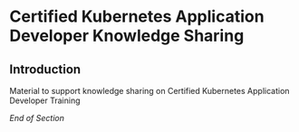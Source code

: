 # Certified Kubernetes Application Developer Knowledge Sharing

## Introduction 

Material to support knowledge sharing on Certified Kubernetes Application Developer Training

*End of Section*
